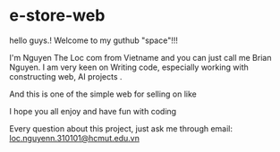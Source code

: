 # e-store-web

hello guys.!
Welcome to my guthub "space"!!!

I'm Nguyen The Loc com from Vietname and you can just call me Brian Nguyen.
I am very keen on Writing code, especially working with constructing web, AI projects .

And this is one of the simple web for selling on like 

I hope you  all enjoy and have fun with coding

Every question about this project, just ask me through email: loc.nguyenn.310101@hcmut.edu.vn 

